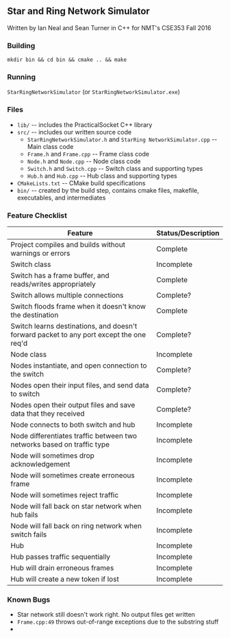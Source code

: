 ## Star and Ring Network Simulator

Written by Ian Neal and Sean Turner in C++ for NMT's CSE353 Fall 2016

### Building
`mkdir bin && cd bin && cmake .. && make`

### Running
`StarRingNetworkSimulator` (or `StarRingNetworkSimulator.exe`)

### Files
* `lib/` -- includes the PracticalSocket C++ library
* `src/` -- includes our written source code
  * `StarRingNetworkSimulator.h` and `StarRing
  NetworkSimulator.cpp` -- Main class code
  * `Frame.h` and `Frame.cpp` -- Frame class code
  * `Node.h` and `Node.cpp` -- Node class code
  * `Switch.h` and `Switch.cpp` -- Switch class and supporting types
  * `Hub.h` and `Hub.cpp` -- Hub class and supporting types
* `CMakeLists.txt` -- CMake build specifications
* `bin/` -- created by the build step, contains cmake files, makefile, executables, and intermediates

### Feature Checklist

| Feature                                                                                    | Status/Description           |
| ------------------------------------------------------------------------------------------ | ---------------------------- |
| Project compiles and builds without warnings or errors                                     | Complete                     |
| Switch class                                                                               | Incomplete                   |
| Switch has a frame buffer, and reads/writes appropriately                                  | Complete                     |
| Switch allows multiple connections                                                         | Complete?                    |
| Switch floods frame when it doesn't know the destination                                   | Complete                     |
| Switch learns destinations, and doesn't forward packet to any port except the one req'd    | Complete?                    |
| Node class                                                                                 | Incomplete                   |
| Nodes instantiate, and open connection to the switch                                       | Complete?                    |
| Nodes open their input files, and send data to switch                                      | Complete?                    |
| Nodes open their output files and save data that they received                             | Complete?                    |
| Node connects to both switch and hub                                                       | Incomplete                   |
| Node differentiates traffic between two networks based on traffic type                     | Incomplete                   |
| Node will sometimes drop acknowledgement                                                   | Incomplete                   |
| Node will sometimes create erroneous frame                                                 | Incomplete                   |
| Node will sometimes reject traffic                                                         | Incomplete                   |
| Node will fall back on star network when hub fails                                         | Incomplete                   |
| Node will fall back on ring network when switch fails                                      | Incomplete                   | 
| Hub                                                                                        | Incomplete                   |
| Hub passes traffic sequentially                                                            | Incomplete                   |
| Hub will drain erroneous frames                                                            | Incomplete                   |
| Hub will create a new token if lost                                                        | Incomplete                   |

### Known Bugs
* Star network still doesn't work right. No output files get written
* `Frame.cpp:49` throws out-of-range exceptions due to the substring stuff
* 